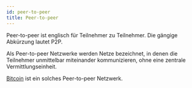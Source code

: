 ```yaml
---
id: peer-to-peer
title: Peer-to-peer
---
```


Peer-to-peer ist englisch für Teilnehmer zu Teilnehmer. Die gängige Abkürzung lautet P2P.

Als Peer-to-peer Netzwerke werden Netze bezeichnet, in denen die Teilnehmer unmittelbar miteinander kommunizieren, ohne eine zentrale Vermittlungseinheit.

[Bitcoin](../b/bitcoin) ist ein solches Peer-to-peer Netzwerk.
